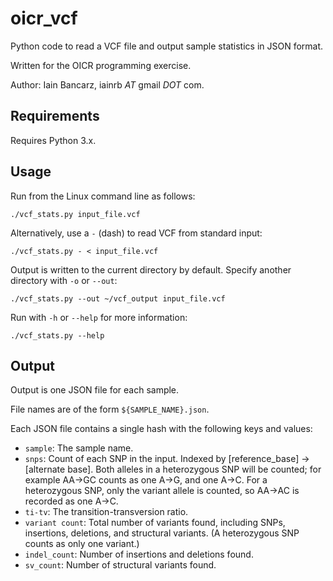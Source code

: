 oicr_vcf
========

Python code to read a VCF file and output sample statistics in JSON format.

Written for the OICR programming exercise.

Author: Iain Bancarz, iainrb _AT_ gmail _DOT_ com.


Requirements
------------

Requires Python 3.x.


Usage
-----

Run from the Linux command line as follows:

    ./vcf_stats.py input_file.vcf

Alternatively, use a `-` (dash) to read VCF from standard input:

    ./vcf_stats.py - < input_file.vcf

Output is written to the current directory by default. Specify another
directory with `-o` or `--out`:

    ./vcf_stats.py --out ~/vcf_output input_file.vcf

Run with `-h` or `--help` for more information:

    ./vcf_stats.py --help


Output
------

Output is one JSON file for each sample.

File names are of the form `${SAMPLE_NAME}.json`.

Each JSON file contains a single hash with the following keys and values:

- `sample`: The sample name.
- `snps`: Count of each SNP in the input. Indexed by [reference_base] -> [alternate base]. Both alleles in a heterozygous SNP will be counted; for example AA->GC counts as one A->G, and one A->C. For a heterozygous SNP, only the variant allele is counted, so AA->AC is recorded as one A->C.
- `ti-tv`: The transition-transversion ratio.
- `variant count`: Total number of variants found, including SNPs, insertions, deletions, and structural variants. (A heterozygous SNP counts as only one variant.)
- `indel_count`: Number of insertions and deletions found.
- `sv_count`: Number of structural variants found.